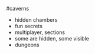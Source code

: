 #caverns

* hidden chambers
* fun secrets
* multiplayer, sections
* some are hidden, some visible
* dungeons

